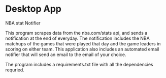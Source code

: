 # Desktop App
NBA stat Notifier

This program scrapes data from the nba.com/stats api, and sends a notification at the end of everyday. 
The notification includes the NBA matchups of the games that were played that day and the game leaders in scoring on either team.
This application also includes an automated email notifier that will send an email to the email of your choice.

The program includes a requirements.txt file with all the dependencies requried.
